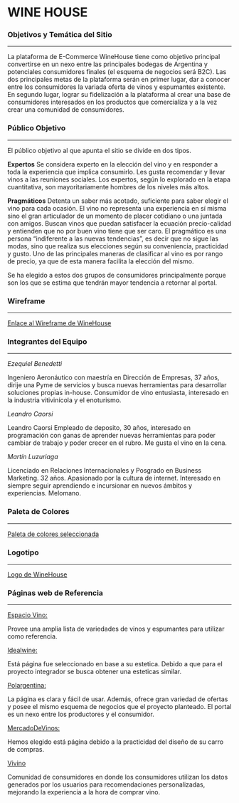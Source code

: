 # WINE HOUSE

### Objetivos y Temática del Sitio 
---
La plataforma de E-Commerce WineHouse tiene como objetivo principal convertirse en un nexo entre las principales bodegas  de Argentina y potenciales consumidores finales (el esquema de negocios será B2C). Las dos principales metas de la plataforma serán en primer lugar, dar a conocer entre los consumidores la variada oferta de vinos y espumantes existente. En segundo lugar, lograr su fidelización a la plataforma al crear una base de consumidores interesados en los productos que comercializa y a la vez crear una comunidad de consumidores. 

### Público Objetivo
---
El público objetivo al que apunta el sitio se divide en dos tipos.

**Expertos** 
Se considera experto en la elección del vino y en responder a toda la experiencia que implica consumirlo. Les gusta recomendar y llevar vinos a las reuniones sociales. Los expertos, según lo explorado en la etapa cuantitativa, son mayoritariamente hombres de los niveles más altos.

**Pragmáticos**
Detenta un saber más acotado, suficiente para saber elegir el vino para cada ocasión. El vino no representa una experiencia en sí misma sino el gran articulador de un momento de placer cotidiano o una juntada con amigos. Buscan vinos que puedan satisfacer la ecuación precio-calidad y entienden que no por buen vino tiene que ser caro. El pragmático es una persona “indiferente a las nuevas tendencias”, es decir que no sigue las modas, sino que realiza sus elecciones según su conveniencia, practicidad y gusto. Uno de las principales maneras de clasificar al vino es por rango de precio, ya que de esta manera facilita la elección del mismo.

Se ha elegido a estos dos grupos de consumidores principalmente porque son los que se estima que tendrán mayor tendencia a retornar al portal.

### Wireframe
---
[Enlace al Wireframe de WineHouse](https://www.figma.com/file/QTqtMPVuMGjnYD7sJGFl0c/WineHouse-(Rev-1)?node-id=0%3A1)

### Integrantes del Equipo
---
*Ezequiel Benedetti*

Ingeniero Aeronáutico con maestría en Dirección de Empresas, 37 años, dirije una Pyme de servicios y busca nuevas herramientas para desarrollar soluciones propias in-house. Consumidor de vino entusiasta, interesado en la industria vitivinícola y el enoturismo. 

*Leandro Caorsi*

Leandro Caorsi Empleado de deposito, 30 años, interesado en programación con ganas de aprender nuevas herramientas para poder cambiar de trabajo y poder crecer en el rubro. Me gusta el vino en la cena.

*Martín Luzuriaga*

Licenciado en Relaciones Internacionales y Posgrado en Business Marketing. 32 años. Apasionado por la cultura de internet. Interesado en siempre seguir aprendiendo e incursionar en nuevos ámbitos y experiencias. Melomano.

### Paleta de Colores
---
[Paleta de colores seleccionada](https://coolors.co/050705-fffffd-b3b5af-401233-8a0804)


### Logotipo
---
[Logo de WineHouse](https://drive.google.com/file/d/1BrRTmsEncf1EJv9IIZ0Nc9-ttRJnj7Kq/view?usp=sharing)

### Páginas web de Referencia
---
[Espacio Vino:](https://www.espaciovino.com.ar)

Provee una amplia lista de variedades de vinos y espumantes para utilizar como referencia.

[Idealwine:](https://www.idealwine.com)

Está página fue seleccionado en base a su estetica. Debido a que para el proyecto integrador se busca obtener una esteticas similar.

[Polargentina:](https://www.polargentina.com/home)

La página es clara y fácil de usar. Además, ofrece gran variedad de ofertas y posee el mismo esquema de negocios que el proyecto planteado. El portal es un nexo entre los productores y el consumidor.

[MercadoDeVinos:](https://www.mercadodevinos.com.ar)

Hemos elegido está página debido a la practicidad del diseño de su carro de compras.

[Vivino](https://www.vivino.com/)

Comunidad de consumidores en donde los consumidores utilizan los datos generados por los usuarios para recomendaciones personalizadas, mejorando la experiencia a la hora de comprar vino. 
